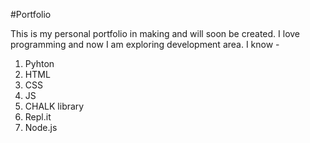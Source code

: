 #Portfolio

This is my personal portfolio in making and will soon be created. I love programming and now I am exploring development area.
I know -

1. Pyhton
2. HTML
3. CSS
4. JS
5. CHALK library
6. Repl.it
7. Node.js